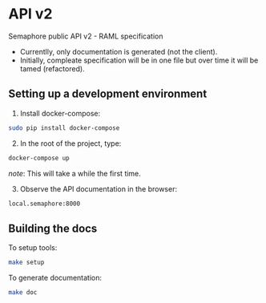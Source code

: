 # API v2

Semaphore public API v2 - RAML specification

- Currentlly, only documentation is generated (not the client).
- Initially, compleate specification will be in one file but over time
  it will be tamed (refactored).

## Setting up a development environment

1. Install docker-compose:

``` bash
sudo pip install docker-compose
```

2. In the root of the project, type:

``` bash
docker-compose up
```

_note_: This will take a while the first time.

3. Observe the API documentation in the browser:

``` bash
local.semaphore:8000
```

## Building the docs

To setup tools:

``` bash
make setup
```

To generate documentation:

``` bash
make doc
```

